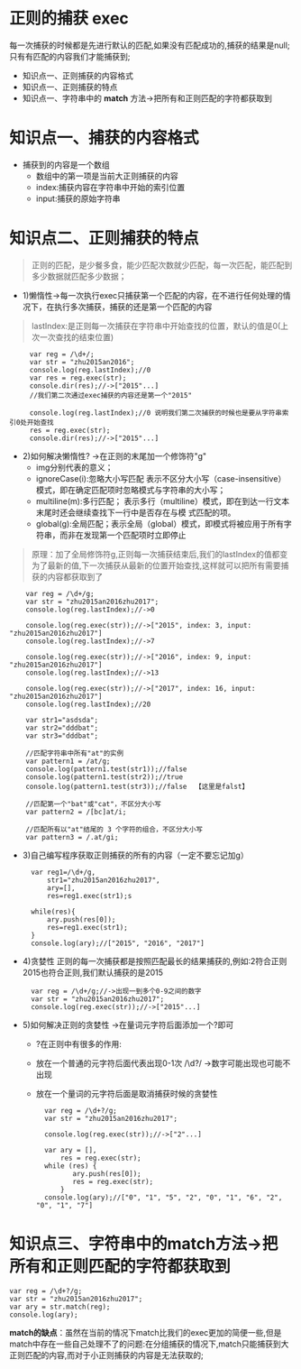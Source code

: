 # 正则的捕获 exec

每一次捕获的时候都是先进行默认的匹配,如果没有匹配成功的,捕获的结果是null;只有有匹配的内容我们才能捕获到;

- 知识点一、正则捕获的内容格式
- 知识点一、正则捕获的特点
- 知识点一、字符串中的 **match** 方法->把所有和正则匹配的字符都获取到

# 知识点一、捕获的内容格式

- 捕获到的内容是一个数组
	- 数组中的第一项是当前大正则捕获的内容
	- index:捕获内容在字符串中开始的索引位置
	- input:捕获的原始字符串

# 知识点二、正则捕获的特点

> 正则的匹配，是少餐多食，能少匹配次数就少匹配，每一次匹配，能匹配到多少数据就匹配多少数据；

- 1)懒惰性->每一次执行exec只捕获第一个匹配的内容，在不进行任何处理的情况下，在执行多次捕获，捕获的还是第一个匹配的内容

> lastIndex:是正则每一次捕获在字符串中开始查找的位置，默认的值是0(上次一次查找的结束位置)

		 var reg = /\d+/;
		 var str = "zhu2015an2016";
		 console.log(reg.lastIndex);//0
		 var res = reg.exec(str);
		 console.dir(res);//->["2015"...]
		 //我们第二次通过exec捕获的内容还是第一个"2015"
		
		 console.log(reg.lastIndex);//0 说明我们第二次捕获的时候也是要从字符串索引0处开始查找
		 res = reg.exec(str);
		 console.dir(res);//->["2015"...]

- 2)如何解决懒惰性? ->在正则的末尾加一个修饰符"g"
	- img分别代表的意义；
	- ignoreCase(i):忽略大小写匹配	表示不区分大小写（case-insensitive）模式，即在确定匹配项时忽略模式与字符串的大小写；
	- multiline(m):多行匹配；		表示多行（multiline）模式，即在到达一行文本末尾时还会继续查找下一行中是否存在与模
式匹配的项。
	- global(g):全局匹配；表示全局（global）模式，即模式将被应用于所有字符串，而非在发现第一个匹配项时立即停止

> 原理：加了全局修饰符g,正则每一次捕获结束后,我们的lastIndex的值都变为了最新的值,下一次捕获从最新的位置开始查找,这样就可以把所有需要捕获的内容都获取到了

		var reg = /\d+/g;
		var str = "zhu2015an2016zhu2017";
		console.log(reg.lastIndex);//->0
		
		console.log(reg.exec(str));//->["2015", index: 3, input: "zhu2015an2016zhu2017"]
		console.log(reg.lastIndex);//->7
		
		console.log(reg.exec(str));//->["2016", index: 9, input: "zhu2015an2016zhu2017"]
		console.log(reg.lastIndex);//->13
		
		console.log(reg.exec(str));//->["2017", index: 16, input: "zhu2015an2016zhu2017"]
		console.log(reg.lastIndex);//20

	    var str1="asdsda";
	    var str2="dddbat";
	    var str3="dddbat";
	
	    //匹配字符串中所有"at"的实例
	    var pattern1 = /at/g;
	    console.log(pattern1.test(str1));//false
	    console.log(pattern1.test(str2));//true
	    console.log(pattern1.test(str3));//false  【这里是falst】

	    //匹配第一个"bat"或"cat"，不区分大小写
	    var pattern2 = /[bc]at/i;
	
	    //匹配所有以"at"结尾的 3 个字符的组合，不区分大小写
	    var pattern3 = /.at/gi;

- 3)自己编写程序获取正则捕获的所有的内容（一定不要忘记加g）

	    var reg1=/\d+/g,
	        str1="zhu2015an2016zhu2017",
	        ary=[],
	        res=reg1.exec(str1);s
	    
	    while(res){
	        ary.push(res[0]);
	        res=reg1.exec(str1);
	    }
	    console.log(ary);//["2015", "2016", "2017"]


- 4)贪婪性  正则的每一次捕获都是按照匹配最长的结果捕获的,例如:2符合正则 2015也符合正则,我们默认捕获的是2015

		var reg = /\d+/g;//->出现一到多个0-9之间的数字
		var str = "zhu2015an2016zhu2017";
		console.log(reg.exec(str));//->["2015"...]

- 5)如何解决正则的贪婪性 ->在量词元字符后面添加一个?即可
	- ?在正则中有很多的作用:
	- 放在一个普通的元字符后面代表出现0-1次 /\d?/ ->数字可能出现也可能不出现
	- 放在一个量词的元字符后面是取消捕获时候的贪婪性
	
			var reg = /\d+?/g;
			var str = "zhu2015an2016zhu2017";
			
			console.log(reg.exec(str));//->["2"...]
			
			var ary = [],
			    res = reg.exec(str);
			while (res) {
			       ary.push(res[0]);
			       res = reg.exec(str);
			    }
			console.log(ary);//["0", "1", "5", "2", "0", "1", "6", "2", "0", "1", "7"]


# 知识点三、字符串中的match方法->把所有和正则匹配的字符都获取到

    var reg = /\d+?/g;
    var str = "zhu2015an2016zhu2017";
    var ary = str.match(reg);
    console.log(ary);


**match的缺点**：虽然在当前的情况下match比我们的exec更加的简便一些,但是match中存在一些自己处理不了的问题:在分组捕获的情况下,match只能捕获到大正则匹配的内容,而对于小正则捕获的内容是无法获取的;

